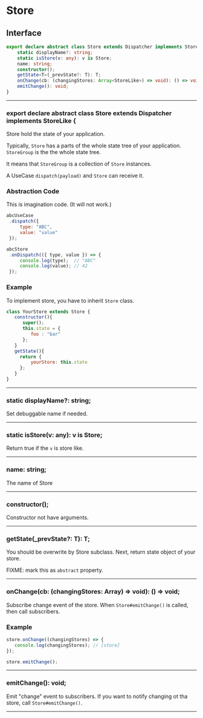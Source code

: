 # Store
<!-- THIS DOCUMENT IS AUTOMATICALLY GENERATED FROM src/*.ts -->
<!-- Please edit src/*.ts and `npm run build:docs:api` -->


## Interface

```typescript
export declare abstract class Store extends Dispatcher implements StoreLike {
    static displayName?: string;
    static isStore(v: any): v is Store;
    name: string;
    constructor();
    getState<T>(_prevState?: T): T;
    onChange(cb: (changingStores: Array<StoreLike>) => void): () => void;
    emitChange(): void;
}
```

----

### export declare abstract class Store extends Dispatcher implements StoreLike {


Store hold the state of your application.

Typically, `Store` has a parts of the whole state tree of your application.
`StoreGroup` is the the whole state tree.

It means that `StoreGroup` is a collection of `Store` instances.

A UseCase `dispatch(payload)` and `Store` can receive it.

### Abstraction Code

This is imagination code. (It will not work.)

```js
abcUseCase
 .dispatch({
     type: "ABC",
     value: "value"
 });

abcStore
 .onDispatch(({ type, value }) => {
     console.log(type);  // "ABC"
     console.log(value); // 42
 });
```

### Example

To implement store, you have to inherit `Store` class.

```js
class YourStore extends Store {
   constructor(){
      super();
      this.state = {
         foo : "bar"
      };
   }
   getState(){
     return {
         yourStore: this.state
     };
   }
}
```

----

### static displayName?: string;


Set debuggable name if needed.

----

### static isStore(v: any): v is Store;


Return true if the `v` is store like.

----

### name: string;


The name of Store

----

### constructor();


Constructor not have arguments.

----

### getState<T>(_prevState?: T): T;


You should be overwrite by Store subclass.
Next, return state object of your store.

FIXME: mark this as `abstract` property.

----

### onChange(cb: (changingStores: Array<StoreLike>) => void): () => void;


Subscribe change event of the store.
When `Store#emitChange()` is called, then call subscribers.

### Example

```js
store.onChange((changingStores) => {
   console.log(changingStores); // [store]
});

store.emitChange();
```

----

### emitChange(): void;


Emit "change" event to subscribers.
If you want to notify changing ot tha store, call `Store#emitChange()`.

----

